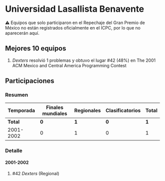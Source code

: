 # Universidad Lasallista Benavente

:warning: Equipos que solo participaron en el Repechaje del Gran Premio de México no están registrados oficialmente en el ICPC, por lo que no aparecerán aquí.

## Mejores 10 equipos

1. _Dexters_ resolvió 1 problemas y obtuvo el lugar #42 (48%) en The 2001 ACM Mexico and Central America Programming Contest

## Participaciones

### Resumen

| Temporada | Finales mundiales | Regionales | Clasificatorios | Total |
| --- | --- | --- | --- | --- |
| **Total** | **0** | **1** | **0** | **1** |
| 2001-2002 | 0 | 1 | 0 | 1 |

### Detalle

#### 2001-2002

1. #42 _Dexters_ (Regional)




